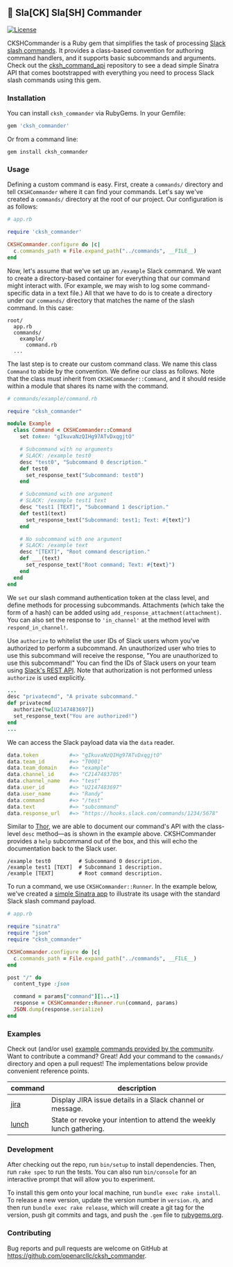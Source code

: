 ## :stars: Sla[CK] Sla[SH] Commander

[![License](https://img.shields.io/packagist/l/doctrine/orm.svg)]()

CKSHCommander is a Ruby gem that simplifies the task of processing [Slack slash
commands](https://api.slack.com/slash-commands). It provides a class-based
convention for authoring command handlers, and it supports basic subcommands and
arguments. Check out the
[cksh_command_api](https://github.com/openarcllc/cksh_commander_api) repository to see a dead simple Sinatra API
that comes bootstrapped with everything you need to process Slack slash
commands using this gem.

### Installation

You can install `cksh_commander` via RubyGems. In your Gemfile:

```ruby
gem 'cksh_commander'
```

Or from a command line:

```
gem install cksh_commander
```

### Usage

Defining a custom command is easy. First, create a `commands/` directory and tell
`CKSHCommander` where it can find your commands. Let's say we've created a `commands/`
directory at the root of our project. Our configuration is as follows:

```ruby
# app.rb

require 'cksh_commander'

CKSHCommander.configure do |c|
  c.commands_path = File.expand_path("../commands", __FILE__)
end
```

Now, let's assume that we've set up an `/example` Slack command. We want to create
a directory-based container for everything that our command might interact
with. (For example, we may wish to log some command-specific data in a text file.)
All that we have to do is to create a directory under our `commands/` directory
that matches the name of the slash command. In this case:

```
root/
  app.rb
  commands/
    example/
      command.rb
  ...
```

The last step is to create our custom command class. We name this class `Command` to
abide by the convention. We define our class as follows. Note that the class must inherit from
`CKSHCommander::Command`, and it should reside within a module that shares
its name with the command.

```ruby
# commands/example/command.rb

require "cksh_commander"

module Example
  class Command < CKSHCommander::Command
    set token: "gIkuvaNzQIHg97ATvDxqgjtO"

    # Subcommand with no arguments
    # SLACK: /example test0
    desc "test0", "Subcommand 0 description."
    def test0
      set_response_text("Subcommand: test0")
    end

    # Subcommand with one argument
    # SLACK: /example test1 text
    desc "test1 [TEXT]", "Subcommand 1 description."
    def test1(text)
      set_response_text("Subcommand: test1; Text: #{text}")
    end

    # No subcommand with one argument
    # SLACK: /example text
    desc "[TEXT]", "Root command description."
    def ___(text)
      set_response_text("Root command; Text: #{text}")
    end
  end
end
```

We `set` our slash command authentication token at the class level, and define
methods for processing subcommands. Attachments (which take the form of a hash)
can be added using `add_response_attachment(attachment)`. You can also set the
response to `'in_channel'` at the method level with `respond_in_channel!`.

Use `authorize` to whitelist the user IDs of Slack users whom you've authorized
to perform a subcommand. An unauthorized user who tries to use this subcommand will
receive the response, "You are unauthorized to use this subcommand!" You can
find the IDs of Slack users on your team using
[Slack's REST API](https://slack.com/api/users.list?token=YOURTOKEN). Note that
authorization is not performed unless `authorize` is used explicitly.

```ruby
...
desc "privatecmd", "A private subcommand."
def privatecmd
  authorize(%w[U2147483697])
  set_response_text("You are authorized!")
end
...
```

We can access the Slack payload data via the `data` reader.

```ruby
data.token          #=> "gIkuvaNzQIHg97ATvDxqgjtO"
data.team_id        #=> "T0001"
data.team_domain    #=> "example"
data.channel_id     #=> "C2147483705"
data.channel_name   #=> "test"
data.user_id        #=> "U2147483697"
data.user_name      #=> "Randy"
data.command        #=> "/test"
data.text           #=> "subcommand"
data.response_url   #=> "https://hooks.slack.com/commands/1234/5678"
```

Similar to [Thor](http://whatisthor.com/), we are able to document our
command's API with the class-level `desc` method—as is shown in the example
above. CKSHCommander provides a `help` subcommand out of the box, and this will
echo the documentation back to the Slack user.

```
/example test0         # Subcommand 0 description.
/example test1 [TEXT]  # Subcommand 1 description.
/example [TEXT]        # Root command description.
```

To run a command, we use `CKSHCommander::Runner`. In the example below, we've
created a [simple Sinatra app](https://github.com/openarcllc/cksh_commander_api)
to illustrate its usage with the standard Slack slash command payload.

```ruby
# app.rb

require "sinatra"
require "json"
require "cksh_commander"

CKSHCommander.configure do |c|
  c.commands_path = File.expand_path("../commands", __FILE__)
end

post "/" do
  content_type :json

  command = params["command"][1..-1]
  response = CKSHCommander::Runner.run(command, params)
  JSON.dump(response.serialize)
end
```

### Examples

Check out (and/or use) [example commands provided by the
community](https://github.com/openarcllc/cksh_commander/tree/master/commands).
Want to contribute a command? Great! Add your command to the `commands/` directory
and open a pull request! The implementations below provide convenient reference
points.

| command | description |
| --------|--------------- |
| [jira](https://github.com/openarcllc/cksh_commander/tree/master/commands/jira)  | Display JIRA issue details in a Slack channel or message. |
| [lunch](https://github.com/openarcllc/cksh_commander/tree/master/commands/lunch) | State or revoke your intention to attend the weekly lunch gathering. |

### Development

After checking out the repo, run `bin/setup` to install dependencies. Then, run `rake spec` to run the tests. You can also run `bin/console` for an interactive prompt that will allow you to experiment.

To install this gem onto your local machine, run `bundle exec rake install`. To release a new version, update the version number in `version.rb`, and then run `bundle exec rake release`, which will create a git tag for the version, push git commits and tags, and push the `.gem` file to [rubygems.org](https://rubygems.org).

### Contributing

Bug reports and pull requests are welcome on GitHub at https://github.com/openarcllc/cksh_commander.
